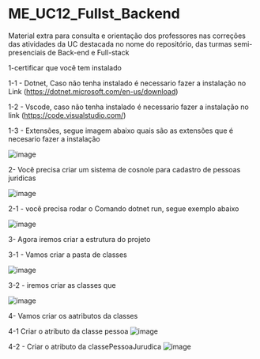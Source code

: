 # ME_UC12_Fullst_Backend
Material extra para consulta e orientação dos professores nas correções das atividades da UC destacada no nome do repositório, das turmas semi-presenciais de Back-end e Full-stack

1-certificar que você tem instalado

 1-1 - Dotnet, Caso não tenha instalado é necessario fazer a instalação no Link (https://dotnet.microsoft.com/en-us/download)
 
 1-2 -  Vscode, caso não tenha instalado é necessario fazer a instalação no link (https://code.visualstudio.com/)
 
 1-3 - Extensões, segue imagem abaixo quais são as extensões que é necesario fazer a instalação 
 
   ![image](https://github.com/CTM-SENAI-134/ME_UC12_Fullst_Backend/assets/144062335/2faa4a85-2e08-44c2-b09a-24900084bb04)


2- Você precisa criar um sistema de cosnole para cadastro de pessoas juridicas

![image](https://github.com/CTM-SENAI-134/ME_UC12_Fullst_Backend/assets/144062335/d2d86310-0ad6-4398-bbd5-f4fb96f33efd)

2-1 - você precisa rodar o Comando dotnet run, segue exemplo abaixo

![image](https://github.com/CTM-SENAI-134/ME_UC12_Fullst_Backend/assets/144062335/0e18c004-f566-45c8-b56f-c753180d812a)


3- Agora iremos criar a estrutura do projeto 

  3-1 - Vamos criar a pasta de classes
  
   ![image](https://github.com/CTM-SENAI-134/ME_UC12_Fullst_Backend/assets/144062335/774e53a7-2dbe-4639-9b45-f5a0964fdca9)
    

  3-2 - iremos criar as classes que


![image](https://github.com/CTM-SENAI-134/ME_UC12_Fullst_Backend/assets/144062335/f83224f4-87c6-4197-aa25-02bedca8b7e0)


  4- Vamos criar os aatributos da classes


  4-1 Criar o atributo da classe pessoa
  ![image](https://github.com/CTM-SENAI-134/ME_UC12_Fullst_Backend/assets/144062335/de3950c9-bee5-4baa-a1d7-2d5a73638e6f)

4-2 - Criar o atributo da classePessoaJurudica
![image](https://github.com/CTM-SENAI-134/ME_UC12_Fullst_Backend/assets/144062335/f6574110-efd7-4f89-ad24-48058c837510)
